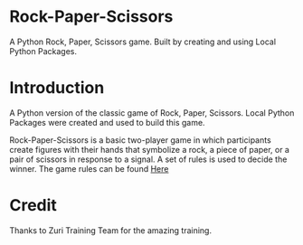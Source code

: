 # Rock-Paper-Scissors
A Python Rock, Paper, Scissors game. Built by creating and using Local Python Packages.  

# Introduction
A Python version of the classic game of Rock, Paper, Scissors. Local Python Packages were created and used to build this game.

Rock-Paper-Scissors is a basic two-player game in which participants create figures with their hands that symbolize a rock, a piece of paper, or a pair of scissors in response to a signal. A set of rules is used to decide the winner.
The game rules can be found [Here](https://www.youtube.com/watch?v=ND4fd6yScBM)

# Credit
Thanks to Zuri Training Team for the amazing training.
